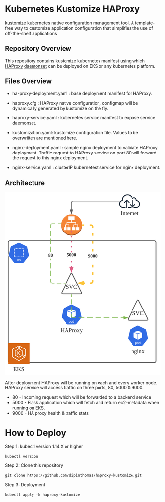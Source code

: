 # Kubernetes Kustomize HAProxy

[kustomize](https://kustomize.io/) kubernetes native configuration management tool. A template-free way to customize application configuration that simplifies the use of off-the-shelf applications

## Repository Overview

This repository contains kustomize kubernetes manifest using which [HAProxy](https://www.haproxy.com/) [daemonset](https://kubernetes.io/docs/concepts/workloads/controllers/daemonset/) can be deployed on EKS or any kubernetes platform. 

## Files Overview

* ha-proxy-deployment.yaml : base deployment manifest for HAProxy. 

* haproxy.cfg : HAProxy native configuration, configmap will be dynamically generated by kustomize on the fly. 

* haproxy-service.yaml : kubernetes service manifest to expose service daemonset.

* kustomization.yaml: kustomize configuration file. Values to be overwriiten are mentioned here.

* nginx-deployment.yaml : sample nginx deployment to validate HAProxy deployment.  Traffic request to HAProxy service on port 80 will forward the request to this nginx deployment.

* nginx-service.yaml : clusterIP kubernetest service for nginx deployment. 

## Architecture

![Architecture](HAProxy.png?raw=true "Title")

After deployment HAProxy will be running on each and every worker node. HAProxy service will access traffic on three ports, 80, 5000 & 9000.

* 80 - Incoming request which will be forwarded to a backend service
* 5000 - Flask application which will fetch and return ec2-metadata when running on EKS.
* 9000 - HA proxy health & traffic stats 

# How to Deploy

Step 1: kubectl version  1.14.X or higher

`kubectl version`


Step 2: Clone this repository

`git clone https://github.com/dipinthomas/haproxy-kustomize.git `

Step 3: Deployment

`kubectl apply -k haproxy-kustomize`



